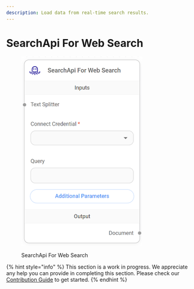 ```yaml
---
description: Load data from real-time search results.
---
```


# SearchApi For Web Search

<figure><img src="../../../.gitbook/assets/image (8) (1) (1) (1).png" alt="" width="322"><figcaption><p>SearchApi For Web Search</p></figcaption></figure>

{% hint style="info" %}
This section is a work in progress. We appreciate any help you can provide in completing this section. Please check our [Contribution Guide](https://toi500.gitbook.io/flowise-docs/contributing) to get started.
{% endhint %}

